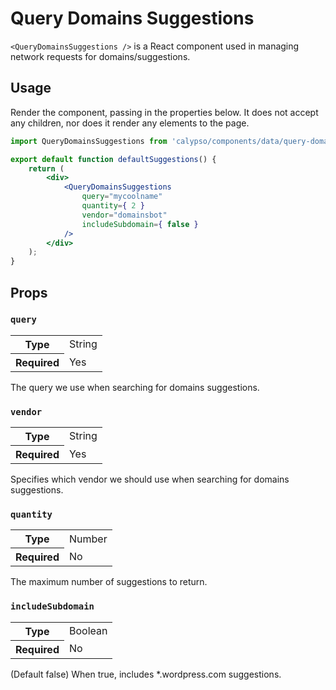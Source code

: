 # Query Domains Suggestions

`<QueryDomainsSuggestions />` is a React component used in managing network requests for domains/suggestions.

## Usage

Render the component, passing in the properties below. It does not accept any children, nor does it render any elements to the page.

```jsx
import QueryDomainsSuggestions from 'calypso/components/data/query-domains-suggestions';

export default function defaultSuggestions() {
	return (
		<div>
			<QueryDomainsSuggestions
				query="mycoolname"
				quantity={ 2 }
				vendor="domainsbot"
				includeSubdomain={ false }
			/>
		</div>
	);
}
```

## Props

### `query`

<table>
	<tr><th>Type</th><td>String</td></tr>
	<tr><th>Required</th><td>Yes</td></tr>
</table>

The query we use when searching for domains suggestions.

### `vendor`

<table>
	<tr><th>Type</th><td>String</td></tr>
	<tr><th>Required</th><td>Yes</td></tr>
</table>

Specifies which vendor we should use when searching for domains suggestions.

### `quantity`

<table>
	<tr><th>Type</th><td>Number</td></tr>
	<tr><th>Required</th><td>No</td></tr>
</table>

The maximum number of suggestions to return.

### `includeSubdomain`

<table>
	<tr><th>Type</th><td>Boolean</td></tr>
	<tr><th>Required</th><td>No</td></tr>
</table>

(Default false) When true, includes \*.wordpress.com suggestions.
